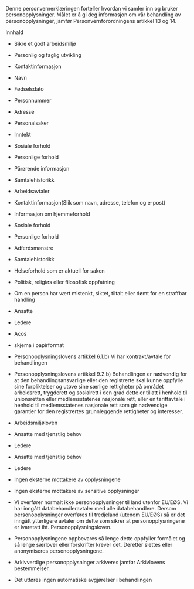 <!-- title: Medarbeidersamtaler/utviklingssamtaler -->


  

Denne personvernerklæringen forteller hvordan vi samler inn og bruker personopplysninger. Målet er å gi deg informasjon om vår behandling av personopplysninger, jamfør Personvernforordningens artikkel 13 og 14.

  

Innhald

*   Sikre et godt arbeidsmiljø  
    
*   Personlig og faglig utvikling  
    
*   Kontaktinformasjon  
    
*   Navn  
    
*   Fødselsdato  
    
*   Personnummer  
    
*   Adresse  
    
*   Personalsaker  
    
*   Inntekt  
    
*   Sosiale forhold  
    
*   Personlige forhold  
    
*   Pårørende informasjon  
    
*   Samtalehistorikk  
    
*   Arbeidsavtaler  
    
*   Kontaktinformasjon(Slik som navn, adresse, telefon og e-post)  
    
*   Informasjon om hjemmeforhold  
    
*   Sosiale forhold  
    
*   Personlige forhold  
    
*   Adferdsmønstre  
    
*   Samtalehistorikk  
    
*   Helseforhold som er aktuell for saken  
    
*   Politisk, religiøs eller filosofisk oppfatning  
    
*   Om en person har vært mistenkt, siktet, tiltalt eller dømt for en straffbar handling  
    
*   Ansatte  
    
*   Ledere  
    
*   Acos  
    
*   skjema i papirformat  
    
*   Personopplysningslovens artikkel 6.1.b) Vi har kontrakt/avtale for behandlingen  
    
*   Personopplysningslovens artikkel 9.2.b) Behandlingen er nødvendig for at den behandlingsansvarlige eller den registrerte skal kunne oppfylle sine forpliktelser og utøve sine særlige rettigheter på området arbeidsrett, trygderett og sosialrett i den grad dette er tillatt i henhold til unionsretten eller medlemsstatenes nasjonale rett, eller en tariffavtale i henhold til medlemsstatenes nasjonale rett som gir nødvendige garantier for den registrertes grunnleggende rettigheter og interesser.  
    
*   Arbeidsmiljøloven  
    
*   Ansatte med tjenstlig behov  
    
*   Ledere  
    
*   Ansatte med tjenstlig behov  
    
*   Ledere  
    
*   Ingen eksterne mottakere av opplysningene  
    
*   Ingen eksterne mottakere av sensitive opplysninger  
    
*   Vi overfører normalt ikke personopplysninger til land utenfor EU/EØS. Vi har inngått databehandleravtaler med alle databehandlere. Dersom personopplysninger overføres til tredjeland (utenom EU/EØS) så er det inngått ytterligere avtaler om dette som sikrer at personopplysningene er ivaretatt iht. Personopplysningsloven.  
    
*   Personopplysningene oppbevares så lenge dette oppfyller formålet og så lenge særlover eller forskrifter krever det. Deretter slettes eller anonymiseres personopplysningene.  
    
*   Arkivverdige personopplysninger arkiveres jamfør Arkivlovens bestemmelser.  
    
*   Det utføres ingen automatiske avgjørelser i behandlingen
